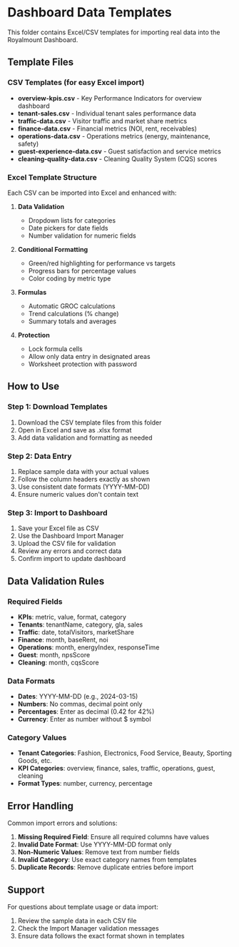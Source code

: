 # Dashboard Data Templates

This folder contains Excel/CSV templates for importing real data into the Royalmount Dashboard.

## Template Files

### CSV Templates (for easy Excel import)
- **overview-kpis.csv** - Key Performance Indicators for overview dashboard
- **tenant-sales.csv** - Individual tenant sales performance data  
- **traffic-data.csv** - Visitor traffic and market share metrics
- **finance-data.csv** - Financial metrics (NOI, rent, receivables)
- **operations-data.csv** - Operations metrics (energy, maintenance, safety)
- **guest-experience-data.csv** - Guest satisfaction and service metrics
- **cleaning-quality-data.csv** - Cleaning Quality System (CQS) scores

### Excel Template Structure
Each CSV can be imported into Excel and enhanced with:

1. **Data Validation**
   - Dropdown lists for categories
   - Date pickers for date fields
   - Number validation for numeric fields

2. **Conditional Formatting**
   - Green/red highlighting for performance vs targets
   - Progress bars for percentage values
   - Color coding by metric type

3. **Formulas**
   - Automatic GROC calculations
   - Trend calculations (% change)
   - Summary totals and averages

4. **Protection**
   - Lock formula cells
   - Allow only data entry in designated areas
   - Worksheet protection with password

## How to Use

### Step 1: Download Templates
1. Download the CSV template files from this folder
2. Open in Excel and save as .xlsx format
3. Add data validation and formatting as needed

### Step 2: Data Entry
1. Replace sample data with your actual values
2. Follow the column headers exactly as shown
3. Use consistent date formats (YYYY-MM-DD)
4. Ensure numeric values don't contain text

### Step 3: Import to Dashboard
1. Save your Excel file as CSV
2. Use the Dashboard Import Manager
3. Upload the CSV file for validation
4. Review any errors and correct data
5. Confirm import to update dashboard

## Data Validation Rules

### Required Fields
- **KPIs**: metric, value, format, category
- **Tenants**: tenantName, category, gla, sales
- **Traffic**: date, totalVisitors, marketShare
- **Finance**: month, baseRent, noi
- **Operations**: month, energyIndex, responseTime
- **Guest**: month, npsScore
- **Cleaning**: month, cqsScore

### Data Formats
- **Dates**: YYYY-MM-DD (e.g., 2024-03-15)
- **Numbers**: No commas, decimal point only
- **Percentages**: Enter as decimal (0.42 for 42%)
- **Currency**: Enter as number without $ symbol

### Category Values
- **Tenant Categories**: Fashion, Electronics, Food Service, Beauty, Sporting Goods, etc.
- **KPI Categories**: overview, finance, sales, traffic, operations, guest, cleaning
- **Format Types**: number, currency, percentage

## Error Handling

Common import errors and solutions:

1. **Missing Required Field**: Ensure all required columns have values
2. **Invalid Date Format**: Use YYYY-MM-DD format only
3. **Non-Numeric Values**: Remove text from number fields
4. **Invalid Category**: Use exact category names from templates
5. **Duplicate Records**: Remove duplicate entries before import

## Support

For questions about template usage or data import:
1. Review the sample data in each CSV file
2. Check the Import Manager validation messages
3. Ensure data follows the exact format shown in templates